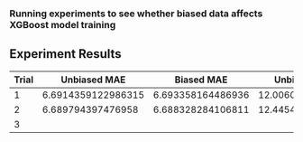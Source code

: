 ### Running experiments to see whether biased data affects XGBoost model training

## Experiment Results

| Trial | Unbiased MAE | Biased MAE | Unbiased RMSE | Biased RMSE |
| --- | --- | --- | --- | --- |
| 1 | 6.6914359122986315 | 6.693358164486936 | 12.006035931671573 | 12.184442154738381 |
| 2 | 6.689794397476958 | 6.688328284106811 | 12.445465601200624 | | 12.237137382806589 |
| 3 | 
